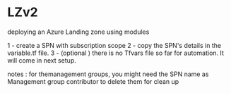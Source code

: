# LZv2
deploying an Azure Landing zone using modules 

1 - create a SPN with subscription scope
2 - copy the SPN's details in the variable.tf file. 
3 - (optional ) there is no Tfvars file so far for automation. It will come in next setup. 

notes : for themanagement groups, you might need the SPN name as Management group contributor to delete them for clean up
